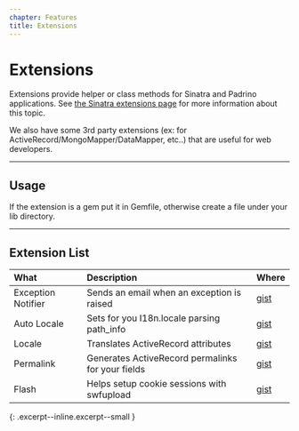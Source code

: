 ```yaml
---
chapter: Features
title: Extensions
---
```


# Extensions

Extensions provide helper or class methods for Sinatra and Padrino applications.
See [the Sinatra extensions page](http://www.sinatrarb.com/extensions-wild.html)
for more information about this topic.

We also have some 3rd party extensions (ex: for
ActiveRecord/MongoMapper/DataMapper, etc..) that are useful for web developers.

---

## Usage

If the extension is a gem put it in Gemfile, otherwise create a file under your
lib directory.

---

## Extension List

>
  What|Description|Where
  :---|:----------|:----
  Exception Notifier|Sends an email when an exception is raised|[gist](http://gist.github.com/308913#file_exception_notifier.rb)
  Auto Locale|Sets for you I18n.locale parsing path\_info|[gist](http://gist.github.com/308919#file_auto_locale.rb)
  Locale|Translates ActiveRecord attributes|[gist](http://gist.github.com/308915#file_locale.rb)
  Permalink|Generates ActiveRecord permalinks for your fields|[gist](http://gist.github.com/308928#file_permalink.rb)
  Flash|Helps setup cookie sessions with swfupload|[gist](http://gist.github.com/313322#file_flashmiddleware.rb)
{: .excerpt--inline.excerpt--small }
